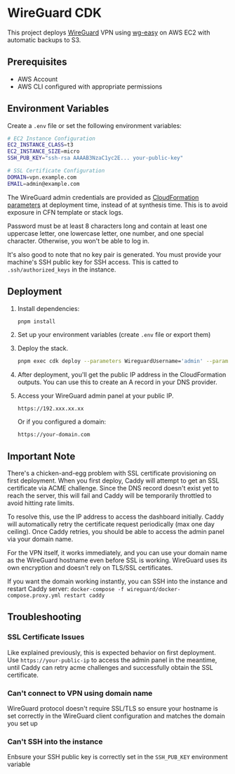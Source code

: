 # WireGuard CDK

This project deploys [WireGuard](https://www.wireguard.com/) VPN using [wg-easy](https://github.com/wg-easy/wg-easy) on AWS EC2 with automatic backups to S3.

## Prerequisites

- AWS Account
- AWS CLI configured with appropriate permissions

## Environment Variables

Create a `.env` file or set the following environment variables:

```bash
# EC2 Instance Configuration
EC2_INSTANCE_CLASS=t3
EC2_INSTANCE_SIZE=micro
SSH_PUB_KEY="ssh-rsa AAAAB3NzaC1yc2E... your-public-key"

# SSL Certificate Configuration
DOMAIN=vpn.example.com
EMAIL=admin@example.com
```

The WireGuard admin credentials are provided as [CloudFormation parameters](https://docs.aws.amazon.com/cdk/v2/guide/parameters.html) at deployment time, instead of at synthesis time. This is to avoid exposure in CFN template or stack logs.

Password must be at least 8 characters long and contain at least one uppercase letter, one lowercase letter, one number, and one special character. Otherwise, you won't be able to log in.

It's also good to note that no key pair is generated. You must provide your machine's SSH public key for SSH access. This is catted to `.ssh/authorized_keys` in the instance.

## Deployment

1. Install dependencies:

   ```bash
   pnpm install
   ```

2. Set up your environment variables (create `.env` file or export them)

3. Deploy the stack.

   ```bash
   pnpm exec cdk deploy --parameters WireguardUsername='admin' --parameters WireguardPassword='MySecurePassword123$'
   ```

4. After deployment, you'll get the public IP address in the CloudFormation outputs. You can use this to create an A record in your DNS provider.

5. Access your WireGuard admin panel at your public IP.

   ```
   https://192.xxx.xx.xx
   ```

   Or if you configured a domain:

   ```
   https://your-domain.com
   ```

## Important Note

There's a chicken-and-egg problem with SSL certificate provisioning on first deployment. When you first deploy, Caddy will attempt to get an SSL certificate via ACME challenge. Since the DNS record doesn't exist yet to reach the server, this will fail and Caddy will be temporarily throttled to avoid hitting rate limits.

To resolve this, use the IP address to access the dashboard initially. Caddy will automatically retry the certificate request periodically (max one day ceiling). Once Caddy retries, you should be able to access the admin panel via your domain name.

For the VPN itself, it works immediately, and you can use your domain name as the WireGuard hostname even before SSL is working. WireGuard uses its own encryption and doesn't rely on TLS/SSL certificates.

If you want the domain working instantly, you can SSH into the instance and restart Caddy server: `docker-compose -f wireguard/docker-compose.proxy.yml restart caddy`

## Troubleshooting

### SSL Certificate Issues

Like explained previously, this is expected behavior on first deployment. Use `https://your-public-ip` to access the admin panel in the meantime, until Caddy can retry acme challenges and successfully obtain the SSL certificate.

### Can't connect to VPN using domain name

WireGuard protocol doesn't require SSL/TLS so ensure your hostname is set correctly in the WireGuard client configuration and matches the domain you set up

### Can't SSH into the instance

Enbsure your SSH public key is correctly set in the `SSH_PUB_KEY` environment variable
